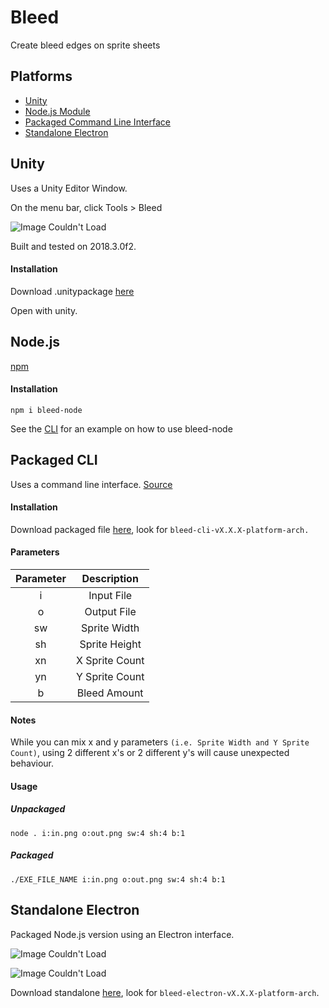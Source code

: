 # Bleed
Create bleed edges on sprite sheets

## Platforms
* [Unity](#Unity)
* [Node.js Module](#nodejs)
* [Packaged Command Line Interface](#packaged-cli)
* [Standalone Electron](#standalone-electron)

## Unity
Uses a Unity Editor Window.

On the menu bar, click Tools > Bleed

![Image Couldn't Load](https://i.imgur.com/9HHNIhF.png)

Built and tested on 2018.3.0f2.

#### Installation
Download .unitypackage [here](https://github.com/nofishleft/Bleed/releases)

Open with unity.

## Node.js
[npm](https://www.npmjs.com/package/bleed-node)

#### Installation
`npm i bleed-node`

See the [CLI](#packaged-cli) for an example on how to use bleed-node

## Packaged CLI
Uses a command line interface. [Source](https://github.com/nofishleft/Bleed/tree/master/Node)

#### Installation
Download packaged file [here](https://github.com/nofishleft/Bleed/releases), look for `bleed-cli-vX.X.X-platform-arch.`

#### Parameters
Parameter | Description
:---: | :---:
i | Input File
o | Output File
sw | Sprite Width
sh | Sprite Height
xn | X Sprite Count
yn | Y Sprite Count
b | Bleed Amount

#### Notes
While you can mix x and y parameters ``(i.e. Sprite Width and Y Sprite Count)``, using 2 different x's or 2 different y's will cause unexpected behaviour.

#### Usage
##### Unpackaged
`node . i:in.png o:out.png sw:4 sh:4 b:1`
##### Packaged
`./EXE_FILE_NAME i:in.png o:out.png sw:4 sh:4 b:1`

## Standalone Electron
Packaged Node.js version using an Electron interface.

![Image Couldn't Load](https://i.imgur.com/3T0uuzW.png)

![Image Couldn't Load](https://i.imgur.com/4wYaDME.png)

Download standalone [here](https://github.com/nofishleft/Bleed/releases), look for `bleed-electron-vX.X.X-platform-arch`.
